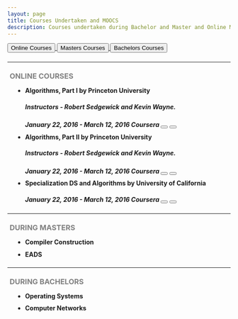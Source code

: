 ```yaml
---
layout: page
title: Courses Undertaken and MOOCS
description: Courses undertaken during Bachelor and Master and Online MOOCS.
---
```


<a href="#moocs">
	<button type="button" class="btn btn-success">Online Courses</button>
</a>
<a href="#during_masters">
	<button type="button" class="btn btn-warning">Masters Courses</button>
</a>
<a href="#during_bachelors">
	<button type="button" class="btn btn-danger">Bachelors Courses</button>
</a>

<hr style="margin-top:21px; margin-bottom:21px" />

<!-- Online Courses -->
<h3 id = "moocs" style="text-transform:uppercase;color:gray; margin-top:21px; margin-bottom:10.5px"><a href="#" style="color: #5CB85C; margin-right: 5px;"><span class="glyphicon glyphicon-triangle-top"></span></a>Online Courses</h3>
<section class="row">
	<div class="col-md-12">
		<ul style="padding-left: 40px; margin-bottom: 10.5px">
			<li>
				<h4 style="margin-top:10.5px; margin-bottom:10.5px">Algorithms, Part I by Princeton University
					<span><h5>Instructors - Robert Sedgewick and Kevin Wayne.</h5></span>
				</h4>
				<h5 style="margin-top:10.5px; margin-bottom:10.5px">
					<span class="glyphicon glyphicon-calendar"></span>January 22, 2016 - March 12, 2016 
					<span class="glyphicon glyphicon-menu-right"></span>Coursera 
					<a>
						<button type="button" title="This course provides no certificate" class="btn btn-default btn-sm">
					  	<span class="glyphicon glyphicon-education"></span>
						</button>
					</a>
					<a href="https://www.coursera.org/course/algs4partI">
						<button type="button" title="Course Homepage" class="btn btn-default btn-sm">
						<span class="glyphicon glyphicon-info-sign"></span>
						</button>
					</a>
				</h5>
			</li>
			<li>
				<h4 style="margin-top:10.5px; margin-bottom:10.5px">Algorithms, Part II by Princeton University
					<span><h5>Instructors - Robert Sedgewick and Kevin Wayne.</h5></span>
				</h4>
				<h5 style="margin-top:10.5px; margin-bottom:10.5px">
					<span class="glyphicon glyphicon-calendar"></span>January 22, 2016 - March 12, 2016 
					<span class="glyphicon glyphicon-menu-right"></span>Coursera 
					<a>
						<button type="button" title="This course provides no certificate" class="btn btn-default btn-sm">
					  	<span class="glyphicon glyphicon-education"></span>
						</button>
					</a>
					<a href="https://www.coursera.org/course/algs4partI">
						<button type="button" title="Course Homepage" class="btn btn-default btn-sm">
						<span class="glyphicon glyphicon-info-sign"></span>
						</button>
					</a>
				</h5>
			</li>
			<li>
				<h4 style="margin-top:10.5px; margin-bottom:5px">Specialization DS and Algorithms by University of California</h4>
				<h5>
					<span class="glyphicon glyphicon-calendar"></span>January 22, 2016 - March 12, 2016 
					<span class="glyphicon glyphicon-menu-right"></span>Coursera 
					<a>
						<button type="button" title="This course provides no certificate" class="btn btn-default btn-sm">
					  	<span class="glyphicon glyphicon-education"></span>
						</button>
					</a>
					<a href="https://www.coursera.org/course/algs4partI">
						<button type="button" title="Course Homepage" class="btn btn-default btn-sm">
						<span class="glyphicon glyphicon-info-sign"></span>
						</button>
					</a>
				</h5>
			</li>
		</ul>
	</div>
</section>

<hr style="margin-top:21px; margin-bottom:21px" />

<!-- Masters Courses -->
<h3 id = "during_masters" style="text-transform:uppercase;color:gray; margin-top:21px; margin-bottom:10.5px"><a href="#" style="color: #f0ad4e; margin-right: 5px;"><span class="glyphicon glyphicon-triangle-top"></span></a>During Masters</h3>
<section class="row">
	<div class="col-md-12">
		<ul style="padding-left: 40px; margin-bottom: 10.5px">
			<li><h4 style="margin-top:10.5px; margin-bottom:10.5px">Compiler Construction</h4></li>
			<li><h4 style="margin-top:10.5px; margin-bottom:10.5px">EADS</h4></li>
		</ul>
	</div>
</section>

<hr style="margin-top:21px; margin-bottom:21px" />

<!-- Bachelor Courses -->
<h3 id = "during_bachelors" style="text-transform:uppercase;color:gray; margin-top:21px; margin-bottom:10.5px"><a href="#" style="color: #d9534f; margin-right: 5px;"><span class="glyphicon glyphicon-triangle-top"></span></a>During Bachelors</h3>
<section class="row">
	<div class="col-md-12">
		<ul style="padding-left: 40px; margin-bottom: 10.5px">
			<li><h4 style="margin-top:10.5px; margin-bottom:10.5px">Operating Systems</h4></li>
			<li><h4 style="margin-top:10.5px; margin-bottom:10.5px">Computer Networks</h4></li>
		</ul>
	</div>
</section>

